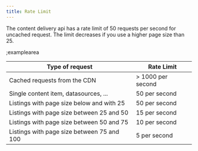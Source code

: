 ```yaml
---
title: Rate Limit
---
```


The content delivery api has a rate limit of 50 requests per second for uncached request. The limit decreases if you use a higher page size than 25.


;examplearea

| Type of request | Rate Limit |
|------|-----------|
| Cached requests from the CDN | > 1000 per second |
| Single content item, datasources, ... | 50 per second |
| Listings with page size below and with 25 | 50 per second |
| Listings with page size between 25 and 50 | 15 per second |
| Listings with page size between 50 and 75 | 10 per second |
| Listings with page size between 75 and 100 | 5 per second |
